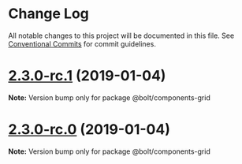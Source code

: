 # Change Log

All notable changes to this project will be documented in this file.
See [Conventional Commits](https://conventionalcommits.org) for commit guidelines.

# [2.3.0-rc.1](https://github.com/bolt-design-system/bolt/tree/master/packages/components/bolt-grid/compare/vv2.3.0-rc.0...v2.3.0-rc.1) (2019-01-04)

**Note:** Version bump only for package @bolt/components-grid





# [2.3.0-rc.0](https://github.com/bolt-design-system/bolt/tree/master/packages/components/bolt-grid/compare/v2.2.1...v2.3.0-rc.0) (2019-01-04)

**Note:** Version bump only for package @bolt/components-grid

